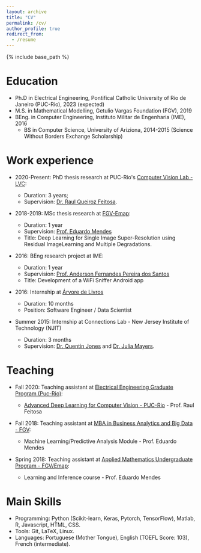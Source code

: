 ```yaml
---
layout: archive
title: "CV"
permalink: /cv/
author_profile: true
redirect_from:
  - /resume
---
```


{% include base_path %}

Education
======
* Ph.D in Electrical Engineering, Pontifical Catholic University of Rio de Janeiro (PUC-Rio), 2023 (expected)
* M.S. in Mathematical Modelling, Getulio Vargas Foundation (FGV), 2019
* BEng. in Computer Engineering, Instituto Militar de Engenharia (IME), 2016
    * BS in Computer Science, University of Ariziona, 2014-2015 (Science Without Borders Exchange Scholarship)
    
Work experience
======

* 2020-Present: PhD thesis research at PUC-Rio's [Computer Vision Lab - LVC](http://www.lvc.ele.puc-rio.br/wp/):
    * Duration: 3 years;
    * Supervision: [Dr. Raul Queiroz Feitosa](http://www.lvc.ele.puc-rio.br/wp/?p=241#more-241).
  
* 2018-2019: MSc thesis research at [FGV-Emap](https://emap.fgv.br/):
    * Duration: 1 year
    * Supervision: [Prof. Eduardo Mendes](https://sites.google.com/site/dudafmendes/)
    * Title: Deep Learning for Single Image Super-Resolution using Residual ImageLearning and Multiple Degradations.

* 2016: BEng research project at IME:
    * Duration: 1 year
    * Supervision: [Prof. Anderson Fernandes Pereira dos Santos](https://scholar.google.com/citations?user=95HElfAAAAAJ&hl=en)
    * Title: Development of a WiFi Sniffer Android app 
    
* 2016: Internship at [Árvore de Livros](https://www2.arvoredelivros.com.br/)
    * Duration: 10 months
    * Position: Software Engineer / Data Scientist
    
* Summer 2015: Internship at Connections Lab - New Jersey Institute of Technology (NJIT)
    * Duration: 3 months
    * Supervision: [Dr. Quentin Jones](https://people.njit.edu/faculty/qjones) and [Dr. Julia Mayers](https://scholar.google.com/citations?user=M6KQQyMAAAAJ&hl=en).

Teaching
======

* Fall 2020: Teaching assistant at [Electrical Engineering Graduate Program (Puc-Rio)](http://www.ele.puc-rio.br/):
    * [Advanced Deep Learning for Computer Vision - PUC-Rio](http://www.ele.puc-rio.br/~raul/DL2CV/) - Prof. Raul Feitosa
    
* Fall 2018: Teaching assistant at [MBA in Business Analytics and Big Data - FGV](http://www.ele.puc-rio.br/~raul/DL2CV/):
    * Machine Learning/Predictive Analysis Module - Prof. Eduardo Mendes
    
* Spring 2018: Teaching assistant at [Applied Mathematics Undergraduate Program - FGV/Emap](https://emap.fgv.br/graduacao/matematica-aplicada):
    * Learning and Inference course - Prof. Eduardo Mendes

Main Skills
======
* Programming: Python (Scikit-learn, Keras, Pytorch, TensorFlow), Matlab,  R, Javascript, HTML, CSS.
* Tools: Git, LaTeX, Linux.
* Languages: Portuguese (Mother Tongue), English (TOEFL Score: 103), French (intermediate).

<!---
Publications
======
  <ul>{% for post in site.publications %}
    {% include archive-single-cv.html %}
  {% endfor %}</ul>
  
Talks
======
  <ul>{% for post in site.talks %}
    {% include archive-single-talk-cv.html %}
  {% endfor %}</ul>
  
  
Service and leadership
======
* Currently signed in to 43 different slack teams
-->
